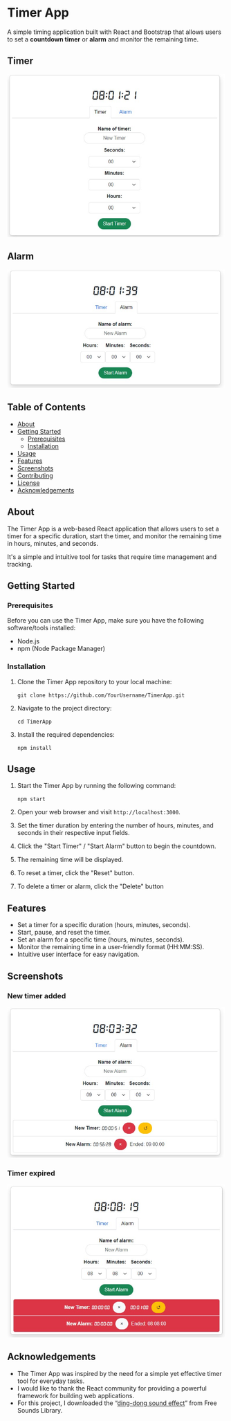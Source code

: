 # Timer App

A simple timing application built with React and Bootstrap that allows users to set a **countdown timer** or **alarm** and monitor the remaining time.

## Timer
![Timer Basic Timer](timer-basic-timer.jpg)

## Alarm
![Timer Basic Alarm](timer-basic-alarm.jpg)



## Table of Contents

- [About](#about)
- [Getting Started](#getting-started)
  - [Prerequisites](#prerequisites)
  - [Installation](#installation)
- [Usage](#usage)
- [Features](#features)
- [Screenshots](#screenshots)
- [Contributing](#contributing)
- [License](#license)
- [Acknowledgements](#acknowledgements)

## About

The Timer App is a web-based React application that allows users to set a timer for a specific duration, start the timer, and monitor the remaining time in hours, minutes, and seconds. 

It's a simple and intuitive tool for tasks that require time management and tracking.

## Getting Started

### Prerequisites

Before you can use the Timer App, make sure you have the following software/tools installed:

- Node.js 
- npm (Node Package Manager)

### Installation

1. Clone the Timer App repository to your local machine:

   ```shell
   git clone https://github.com/YourUsername/TimerApp.git
   ```

2. Navigate to the project directory:

   ```shell
   cd TimerApp
   ```

3. Install the required dependencies:

   ```shell
   npm install
   ```

## Usage

1. Start the Timer App by running the following command:

   ```shell
   npm start
   ```

2. Open your web browser and visit `http://localhost:3000`.

3. Set the timer duration by entering the number of hours, minutes, and seconds in their respective input fields.

4. Click the "Start Timer" / "Start Alarm" button to begin the countdown.

5. The remaining time will be displayed.

6. To reset a timer, click the "Reset" button.

7. To delete a timer or alarm, click the "Delete" button

## Features

- Set a timer for a specific duration (hours, minutes, seconds).
- Start, pause, and reset the timer.
- Set an alarm for a specific time (hours, minutes, seconds).
- Monitor the remaining time in a user-friendly format (HH:MM:SS).
- Intuitive user interface for easy navigation.

## Screenshots

### New timer added
![Timer New](timer-new.jpg)

### Timer expired
![Timer Expired](timer-expired.jpg)

## Acknowledgements

- The Timer App was inspired by the need for a simple yet effective timer tool for everyday tasks.
- I would like to thank the React community for providing a powerful framework for building web applications.
- For this project, I downloaded the “[ding-dong sound effect](https://www.freesoundslibrary.com/ding-ding-sound-effect/)” from Free Sounds Library.

